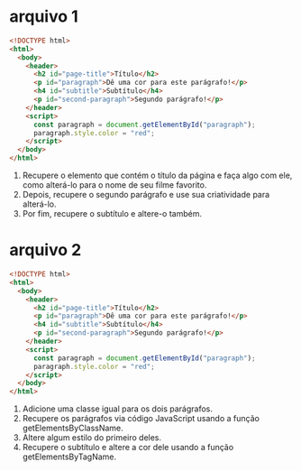 # arquivo 1

```html
<!DOCTYPE html>
<html>
  <body>
    <header>
      <h2 id="page-title">Título</h2>
      <p id="paragraph">Dê uma cor para este parágrafo!</p>
      <h4 id="subtitle">Subtítulo</h4>
      <p id="second-paragraph">Segundo parágrafo!</p>
    </header>
    <script>
      const paragraph = document.getElementById("paragraph");
      paragraph.style.color = "red";
    </script>
  </body>
</html>
```
1. Recupere o elemento que contém o título da página e faça algo com ele, como alterá-lo para o nome de seu filme favorito.
2. Depois, recupere o segundo parágrafo e use sua criatividade para alterá-lo.
3. Por fim, recupere o subtítulo e altere-o também.

# arquivo 2

```html
<!DOCTYPE html>
<html>
  <body>
    <header>
      <h2 id="page-title">Título</h2>
      <p id="paragraph">Dê uma cor para este parágrafo!</p>
      <h4 id="subtitle">Subtítulo</h4>
      <p id="second-paragraph">Segundo parágrafo!</p>
    </header>
    <script>
      const paragraph = document.getElementById("paragraph");
      paragraph.style.color = "red";
    </script>
  </body>
</html>
```

1. Adicione uma classe igual para os dois parágrafos.
2. Recupere os parágrafos via código JavaScript usando a função getElementsByClassName.
3. Altere algum estilo do primeiro deles.
4. Recupere o subtítulo e altere a cor dele usando a função getElementsByTagName.
